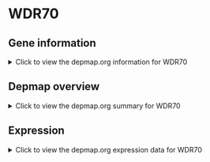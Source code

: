 <h1>WDR70</h1>

<h2>Gene information</h2>
<details>
  <summary>Click to view the depmap.org information for WDR70</summary>
  <p><a href="https://depmap.org/portal/gene/WDR70?tab=about" target="_BLANK">Open page in a new tab...</a></p>
  <iframe src="https://depmap.org/portal/gene/WDR70?tab=about" style="border:none;width:100%;height:800px"></iframe>
</details>

<h2>Depmap overview</h2>
<details>
  <summary>Click to view the depmap.org summary for WDR70</summary>
  <p><a href="https://depmap.org/portal/gene/WDR70?tab=overview" target="_BLANK">Open page in a new tab...</a></p>
  <iframe src="https://depmap.org/portal/gene/WDR70?tab=overview" style="border:none;width:100%;height:800px"></iframe>
</details>

<h2>Expression</h2>
<details>
  <summary>Click to view the depmap.org expression data for WDR70</summary>
  <p><a href="https://depmap.org/portal/gene/WDR70?tab=characterization" target="_BLANK">Open page in a new tab...</a></p>
  <iframe src="https://depmap.org/portal/gene/WDR70?tab=characterization" style="border:none;width:100%;height:800px"></iframe>
</details>


<!--
<h2>Reactome Pathway diagram</h2>
<details>
  <summary>Click to view the Reactome pathway for WDR70</summary>
  <p><a href="PURL" target="_BLANK">Open page in a new tab...</a></p>
  PNAME
</details>
-->


